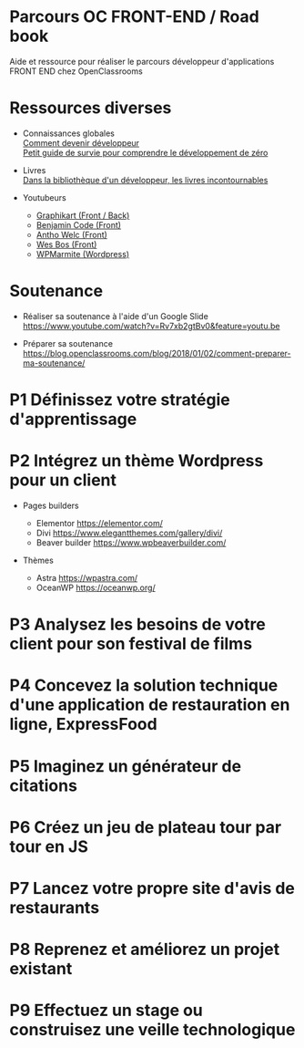 # Parcours OC FRONT-END / Road book
Aide et ressource pour réaliser le parcours développeur d'applications FRONT END chez OpenClassrooms

# Ressources diverses
- Connaissances globales  
  [Comment devenir développeur](https://blog.openclassrooms.com/blog/2019/04/01/comment-devenir-developpeur/)  
  [Petit guide de survie pour comprendre le développement de zéro](https://blog.openclassrooms.com/blog/2019/03/14/petit-guide-de-survie-pour-comprendre-le-developpement-en-partant-de-zero/)
  
- Livres  
  [Dans la bibliothèque d'un développeur, les livres incontournables](https://blog.openclassrooms.com/blog/2019/06/22/dans-la-bibliotheque-dun-developpeur-les-livres-incontournables/)
  
- Youtubeurs
    - [Graphikart (Front / Back)](https://www.youtube.com/channel/UCj_iGliGCkLcHSZ8eqVNPDQ) 
    - [Benjamin Code (Front)](https://www.youtube.com/channel/UCLOAPb7ATQUs_nDs9ViLcMw) 
    - [Antho Welc (Front)](https://www.youtube.com/channel/UChhPkjgG1-iLUOmURGdgQrw)
    - [Wes Bos (Front)](https://www.youtube.com/channel/UCoebwHSTvwalADTJhps0emA) 
    - [WPMarmite (Wordpress)](https://www.youtube.com/channel/UCU_gPhU-eAI56oUeFzVyUUQ)

# Soutenance

- Réaliser sa soutenance à l'aide d'un Google Slide
  https://www.youtube.com/watch?v=Rv7xb2gtBv0&feature=youtu.be
  
- Préparer sa soutenance
  https://blog.openclassrooms.com/blog/2018/01/02/comment-preparer-ma-soutenance/

# P1 Définissez votre stratégie d'apprentissage

# P2 Intégrez un thème Wordpress pour un client
  - Pages builders
    - Elementor
      https://elementor.com/
    - Divi
      https://www.elegantthemes.com/gallery/divi/
    - Beaver builder
      https://www.wpbeaverbuilder.com/
      
  - Thèmes
    - Astra
      https://wpastra.com/
    - OceanWP
      https://oceanwp.org/
      

# P3 Analysez les besoins de votre client pour son festival de films

# P4 Concevez la solution technique d'une application de restauration en ligne, ExpressFood

# P5 Imaginez un générateur de citations

# P6 Créez un jeu de plateau tour par tour en JS

# P7 Lancez votre propre site d'avis de restaurants

# P8 Reprenez et améliorez un projet existant

# P9 Effectuez un stage ou construisez une veille technologique
